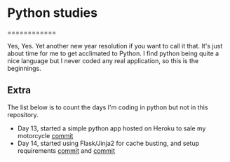 # Python studies
============

Yes, Yes. Yet another new year resolution if you want to call it that. It's just about time for me to get acclimated to Python.
I find python being quite a nice language but I never coded any real application, so this is the beginnings.

## Extra
The list below is to count the days I'm coding in python but not in this repository.

- Day 13, started a simple python app hosted on Heroku to sale my motorcycle [commit](https://github.com/weblancaster/fz09-sale/commit/64baaabb2b03702a03a243d26cb5aeca87d7c79c)
- Day 14, started using Flask/Jinja2 for cache busting, and setup requirements [commit](https://github.com/weblancaster/fz09-sale/commit/79e857a4bc5332583fa809b98a684d0ddc07f240) and [commit](https://github.com/weblancaster/fz09-sale/commit/f1c8c3c475ed927baffcd42ba0596bd20c64abec)